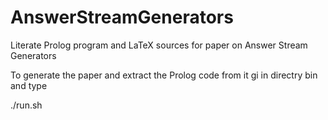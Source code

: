# AnswerStreamGenerators
Literate Prolog program and LaTeX sources for paper on Answer Stream Generators

To generate the paper and extract the Prolog code from it gi in directry bin and type

./run.sh
